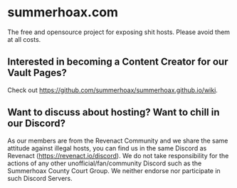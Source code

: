 # summerhoax.com
The free and opensource project for exposing shit hosts.
Please avoid them at all costs.

## Interested in becoming a Content Creator for our Vault Pages?
Check out <https://github.com/summerhoax/summerhoax.github.io/wiki>.

## Want to discuss about hosting? Want to chill in our Discord?
As our members are from the Revenact Community and we share the same attitude against illegal hosts, you can find us in the same Discord as Revenact (https://revenact.io/discord). We do not take responsibility for the actions of any other unofficial/fan/community Discord such as the Summerhoax County Court Group. We neither endorse nor participate in such Discord Servers. 

